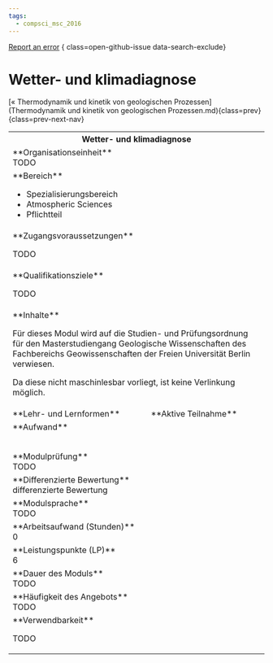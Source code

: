 ```yaml
---
tags:
  - compsci_msc_2016
---
```

[Report an error](https://github.com/SGSSGene/FUB-SUP/issues/new?title=Error%20in%20%22Wetter-%20und%20klimadiagnose%22&body=There%20seems%20to%20be%20an%20error%20in%20module%20%22Wetter-%20und%20klimadiagnose%22%2E%0A%0A%3CDescribe%20here%20a%20slightly%20more%20detailed%20description%20of%20what%20is%20wrong%3E&labels=bug)
{ class=open-github-issue data-search-exclude}

# Wetter- und klimadiagnose

[« Thermodynamik und kinetik von geologischen Prozessen](Thermodynamik und kinetik von geologischen Prozessen.md){class=prev}
{class=prev-next-nav}

<table markdown id="moduledesc">
<tr markdown class="moduledesc_head"><th colspan="2">Wetter- und klimadiagnose </th></tr>
<tr markdown><td colspan="2">**Organisationseinheit**   <br>TODO</td></tr>

<tr markdown><td colspan="2">**Bereich**<br>


- Spezialisierungsbereich
- Atmospheric Sciences
- Pflichtteil

</td></tr>

<tr markdown><td colspan="2">**Zugangsvoraussetzungen** <br>

TODO

</td></tr>
<tr markdown><td colspan="2">**Qualifikationsziele**    <br>

TODO

</td></tr>
<tr markdown><td colspan="2">**Inhalte**                <br>

Für dieses Modul wird auf die Studien- und Prüfungsordnung für den
Masterstudiengang Geologische Wissenschaften des Fachbereichs Geowissenschaften der Freien Universität Berlin
verwiesen.

Da diese nicht maschinlesbar vorliegt, ist keine Verlinkung möglich.


</td></tr>

<tr markdown><td>**Lehr- und Lernformen**</td><td>**Aktive Teilnahme**</td></tr>
<tr markdown><td colspan="2">**Aufwand**                <br>
<table class="aufwand_table">
</table>

</td></tr>
<tr markdown><td colspan="2">**Modulprüfung**             <br>TODO

</td></tr>
<tr markdown><td colspan="2">**Differenzierte Bewertung** <br>differenzierte Bewertung

</td></tr>
<tr markdown><td colspan="2">**Modulsprache**             <br>TODO</td></tr>
<tr markdown><td colspan="2">**Arbeitsaufwand (Stunden)** <br>0</td></tr>
<tr markdown><td colspan="2">**Leistungspunkte (LP)**     <br>6</td></tr>
<tr markdown><td colspan="2">**Dauer des Moduls**         <br>TODO</td></tr>
<tr markdown><td colspan="2">**Häufigkeit des Angebots**  <br>TODO</td></tr>
<tr markdown><td colspan="2">**Verwendbarkeit**           <br>

TODO

</td></tr>

</table>
